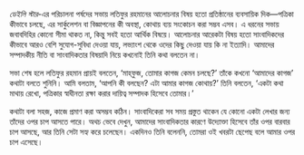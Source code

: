 *ডেইলি স্টার*-এর পরিচালনা পর্ষদের সভায় লতিফুর রহমানের আলোচনার বিষয় হতো প্রতিষ্ঠানের ব্যবসায়িক দিক—পত্রিকা কীভাবে চলছে, এর সার্কুলেশন বা বিজ্ঞাপনের কী অবস্থা, কোথায় ব্যয় সংকোচন করা সম্ভব এসব। এ ধরনের সভায় জবাবদিহির কোনো সীমা থাকত না, কিন্তু সবই হতো আর্থিক বিষয়ে। আলোচনার আরেকটা বিষয় হতো সাংবাদিকদের কীভাবে আরও বেশি সুযোগ-সুবিধা দেওয়া যায়, লভ্যাংশ থেকে ওদের কিছু দেওয়া যায় কি না ইত্যাদি। আমাদের সম্পাদকীয় নীতি বা সাংবাদিকতার বিষয়াদি নিয়ে কখনোই তিনি কথা বলতেন না।

সভা শেষ হলে লতিফুর রহমান প্রায়ই বলতেন, ‘মাহ্‌ফুজ, তোমার কাগজ কেমন চলছে?’ তাঁকে কখনো ‘আমাদের কাগজ’ কথাটা বলতে শুনিনি। আমি বলতাম, ‘আপনি কী বলছেন? এটা আমার কাগজ কোথায়?’ তিনি বলতেন, ‘একটা কথা মাথায় রেখো, পত্রিকার স্বাধীনতা রক্ষা করার দায়িত্ব সম্পাদক হিসেবে তোমার।’

কথাটা বলা সহজ, কাজে প্রমাণ করা অসম্ভব কঠিন। সাংবাদিকেরা সব সময় প্রস্তুত থাকেন যে কোনো একটা লেখার জন্য তাঁদের ওপর চাপ আসতে পারে। অথচ ভেবে দেখুন, আমাদের সাংবাদিকতার কারণে উদ্যোক্তা হিসেবে তাঁর ওপর বারবার চাপ আসছে, আর তিনি সেটা সহ্য করে চলেছেন। একদিনও তিনি বলেননি, তোমরা ওই খবরটা ছেপেছ বলে আমার ওপর চাপ এসেছে।
